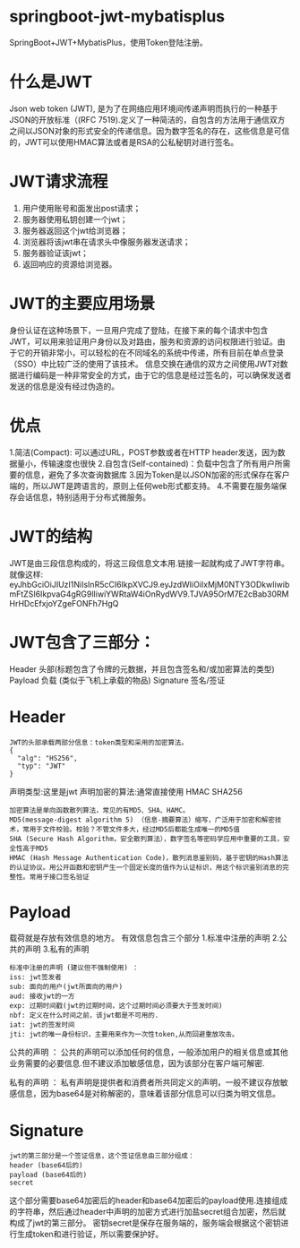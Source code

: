 # springboot-jwt-mybatisplus
SpringBoot+JWT+MybatisPlus，使用Token登陆注册。

什么是JWT
====
Json web token (JWT), 是为了在网络应用环境间传递声明而执行的一种基于JSON的开放标准（(RFC 7519).定义了一种简洁的，自包含的方法用于通信双方之间以JSON对象的形式安全的传递信息。因为数字签名的存在，这些信息是可信的，JWT可以使用HMAC算法或者是RSA的公私秘钥对进行签名。

JWT请求流程
====
1. 用户使用账号和面发出post请求；
2. 服务器使用私钥创建一个jwt；
3. 服务器返回这个jwt给浏览器；
4. 浏览器将该jwt串在请求头中像服务器发送请求；
5. 服务器验证该jwt；
6. 返回响应的资源给浏览器。

JWT的主要应用场景
====
身份认证在这种场景下，一旦用户完成了登陆，在接下来的每个请求中包含JWT，可以用来验证用户身份以及对路由，服务和资源的访问权限进行验证。由于它的开销非常小，可以轻松的在不同域名的系统中传递，所有目前在单点登录（SSO）中比较广泛的使用了该技术。 信息交换在通信的双方之间使用JWT对数据进行编码是一种非常安全的方式，由于它的信息是经过签名的，可以确保发送者发送的信息是没有经过伪造的。

优点
====
1.简洁(Compact): 可以通过URL，POST参数或者在HTTP header发送，因为数据量小，传输速度也很快
2.自包含(Self-contained)：负载中包含了所有用户所需要的信息，避免了多次查询数据库
3.因为Token是以JSON加密的形式保存在客户端的，所以JWT是跨语言的，原则上任何web形式都支持。
4.不需要在服务端保存会话信息，特别适用于分布式微服务。

JWT的结构
====
JWT是由三段信息构成的，将这三段信息文本用.链接一起就构成了JWT字符串。
就像这样:
eyJhbGciOiJIUzI1NiIsInR5cCI6IkpXVCJ9.eyJzdWIiOiIxMjM0NTY3ODkwIiwibmFtZSI6IkpvaG4gRG9lIiwiYWRtaW4iOnRydWV9.TJVA95OrM7E2cBab30RMHrHDcEfxjoYZgeFONFh7HgQ

JWT包含了三部分：
====
Header 头部(标题包含了令牌的元数据，并且包含签名和/或加密算法的类型)
Payload 负载 (类似于飞机上承载的物品)
Signature 签名/签证

Header
====
    JWT的头部承载两部分信息：token类型和采用的加密算法。
    { 
      "alg": "HS256",
      "typ": "JWT"
    } 
声明类型:这里是jwt
声明加密的算法:通常直接使用 HMAC SHA256

    加密算法是单向函数散列算法，常见的有MD5、SHA、HAMC。
    MD5(message-digest algorithm 5) （信息-摘要算法）缩写，广泛用于加密和解密技术，常用于文件校验。校验？不管文件多大，经过MD5后都能生成唯一的MD5值
    SHA (Secure Hash Algorithm，安全散列算法），数字签名等密码学应用中重要的工具，安全性高于MD5
    HMAC (Hash Message Authentication Code)，散列消息鉴别码，基于密钥的Hash算法的认证协议。用公开函数和密钥产生一个固定长度的值作为认证标识，用这个标识鉴别消息的完整性。常用于接口签名验证

Payload
====
载荷就是存放有效信息的地方。
    有效信息包含三个部分
    1.标准中注册的声明
    2.公共的声明
    3.私有的声明

    标准中注册的声明 (建议但不强制使用) ：
    iss: jwt签发者
    sub: 面向的用户(jwt所面向的用户)
    aud: 接收jwt的一方
    exp: 过期时间戳(jwt的过期时间，这个过期时间必须要大于签发时间)
    nbf: 定义在什么时间之前，该jwt都是不可用的.
    iat: jwt的签发时间
    jti: jwt的唯一身份标识，主要用来作为一次性token,从而回避重放攻击。

公共的声明 ：
公共的声明可以添加任何的信息，一般添加用户的相关信息或其他业务需要的必要信息.但不建议添加敏感信息，因为该部分在客户端可解密.

私有的声明 ：
私有声明是提供者和消费者所共同定义的声明，一般不建议存放敏感信息，因为base64是对称解密的，意味着该部分信息可以归类为明文信息。

Signature
====
    jwt的第三部分是一个签证信息，这个签证信息由三部分组成：
    header (base64后的)
    payload (base64后的)
    secret
这个部分需要base64加密后的header和base64加密后的payload使用.连接组成的字符串，然后通过header中声明的加密方式进行加盐secret组合加密，然后就构成了jwt的第三部分。
密钥secret是保存在服务端的，服务端会根据这个密钥进行生成token和进行验证，所以需要保护好。
